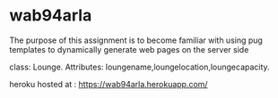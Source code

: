 # wab94arla
The purpose of this assignment is to become familiar with using pug templates to dynamically generate web pages on the server side

class: Lounge. Attributes: loungename,loungelocation,loungecapacity.

heroku hosted at : https://wab94arla.herokuapp.com/

